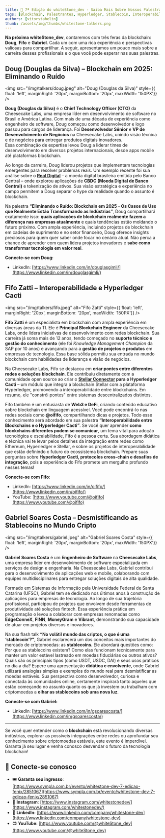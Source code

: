 ```yaml
---
title: 🎤 7ª Edição do whiteStone_dev - Saiba Mais Sobre Nossos Palestrantes!
tags: [Blockchain, Palestrantes, Hyperledger, Stablecoin, Interoperabilidade, HyperledgerCacti]
authors: [vitorstahelin]
thumb: /assets/img/thumbs/whitestone-talkers.png
---
```


**Na próxima whiteStone_dev**, contaremos com três feras da blockchain: **Doug**, **Fifo** e **Gabriel**. Cada um com uma rica experiência e perspectivas valiosas para compartilhar. A seguir, apresentamos um pouco mais sobre a carreira desses profissionais e o que você pode esperar nas suas palestras.


## Doug (Douglas da Silva) – Blockchain em 2025: Eliminando o Ruído


<img src="/img/talkers/doug.jpeg" alt="Doug (Douglas da Silva)" style={{ float: 'left', marginRight: '20px', marginBottom: '20px', maxWidth: '150PX'}} />

**Doug (Douglas da Silva)** é o **Chief Technology Officer (CTO)** da Cheesecake Labs, uma empresa líder em desenvolvimento de software no Brasil e América Latina. Com mais de uma década de experiência como engenheiro de software, Doug começou como desenvolvedor e logo passou para cargos de liderança. Foi **Desenvolvedor Sênior** e **VP de Desenvolvimento de Negócios** na Cheesecake Labs, unindo visão técnica e de negócios para entregar produtos digitais inovadores.  
Essa combinação de expertise levou Doug a liderar times de desenvolvimento em diversos projetos internacionais, desde apps mobile até plataformas blockchain.  

Ao longo da carreira, Doug liderou projetos que implementam tecnologias emergentes para resolver problemas reais. Um exemplo recente foi sua análise sobre o [**Real Digital**](https://www.linkedin.com/posts/cheesecake-labs_digital-brazilian-real-take-a-look-at-brazils-activity-7066854476409638913-nUjE/) – a moeda digital brasileira emitida pelo Banco Central – onde explorou aplicações de **CBDC (Moeda Digital de Banco Central)** e tokenização de ativos. Sua visão estratégica e experiência no campo permitem a Doug separar o hype da realidade quando o assunto é blockchain.  

Na palestra **“Eliminando o Ruído: Blockchain em 2025 – Os Casos de Uso que Realmente Estão Transformando as Indústrias”**, Doug compartilhará exatamente isso: **quais aplicações de blockchain realmente fazem a diferença nas empresas atualmente** e quais tendências estão moldando o futuro próximo. Com ampla experiência, incluindo projetos de blockchain em cadeias de suprimento e no setor financeiro, Doug oferece insights preciosos para quem quer saber onde focar no cenário atual. Não perca a chance de aprender com quem lidera projetos inovadores e **sabe como transformar tecnologia em valor real**.


**Conecte-se com Doug:**
- LinkedIn: [https://www.linkedin.com/in/douglasgimli/](https://www.linkedin.com/in/douglasgimli/)


## Fifo Zatti – Interoperabilidade e Hyperledger Cacti

<img src="/img/talkers/fifo.jpeg" alt="Fifo Zatti" style={{ float: 'left', marginRight: '20px', marginBottom: '20px', maxWidth: '150PX'}} />

**Fifo Zatti** é um especialista em blockchain com ampla experiência em diversas áreas da TI. Ele é **Principal Blockchain Engineer** da Cheesecake Labs, onde lidera iniciativas de desenvolvimento com redes blockchain. Sua carreira já soma mais de 12 anos, tendo começado no **suporte técnico e gestão do conhecimento** (ele foi *Knowledge Management Champion* da SAP por 10 anos) e avançando para a **gestão de projetos e produtos** em empresas de tecnologia. Essa base sólida permitiu sua entrada no mundo blockchain com habilidades de liderança e visão de negócios.

Na Cheesecake Labs, Fifo se destacou em **criar pontes entre diferentes redes e soluções blockchain**. Ele contribuiu diretamente com a comunidade open source ao criar o **[Stellar Connector](https://cheesecakelabs.com/blog/stellar-connector-for-hyperledger-cacti/) para o Hyperledger Cacti** – um módulo que integra a blockchain Stellar com a plataforma Hyperledger, promovendo a interoperabilidade entre blockchains. Em resumo, ele "constrói pontes" entre sistemas descentralizados distintos.  

Fifo também é um entusiasta de **Web3 e DeFi**, criando conteúdo educativo sobre blockchain em linguagem acessível. Você pode encontrá-lo nas redes sociais como **@oififo**, compartilhando dicas e projetos. Todo esse conhecimento será abordado em sua palestra **“Interoperabilidade entre Blockchains e o Hyperledger Cacti”**. Se você quer aprender **como blockchains diferentes podem se comunicar**, um tema vital para adoção tecnológica e escalabilidade, Fifo é a pessoa certa. Sua abordagem didática e técnica vai te levar pelos detalhes da integração entre redes como Ethereum, Hyperledger e Stellar, e sobre os projetos de interoperabilidade que estão definindo o futuro do ecossistema blockchain. Prepare suas perguntas sobre **Hyperledger Cacti, protocolos cross-chain e desafios de integração**, pois a experiência do Fifo promete um mergulho profundo nesses temas!

**Conecte-se com Fifo:**
- LinkedIn: [https://www.linkedin.com/in/oififo/](https://www.linkedin.com/in/oififo/)
- YouTube: [https://www.youtube.com/@oififo](https://www.youtube.com/@oififo)


## Gabriel Soares Costa – Desmistificando as Stablecoins no Mundo Cripto

<img src="/img/talkers/gabriel.jpeg" alt="Gabriel Soares Costa" style={{ float: 'left', marginRight: '20px', marginBottom: '20px', maxWidth: '150PX'}} />

**Gabriel Soares Costa** é um **Engenheiro de Software** na **Cheesecake Labs**, uma empresa líder em desenvolvimento de software especializada em serviços de design e engenharia. Na Cheesecake Labs, Gabriel contribui para o desenvolvimento de aplicações web e mobile, colaborando com equipes multidisciplinares para entregar soluções digitais de alta qualidade. 

Formado em  Sistemas de Informação pela Universidade Federal de Santa Catarina (UFSC), Gabriel tem se dedicado nos últimos anos à construção de aplicações para empresas de tecnologia. Ao longo de sua trajetória profissional, participou de projetos que envolvem desde ferramentas de produtividade até soluções fintech. Essa experiência prática em programação o levou a colaborar com empresas renomadas como **EdgeConneX**, **FINN**, **MoneyGram** e **Vibrant**, demonstrando sua capacidade de atuar em projetos diversos e inovadores.

Na sua flash talk **“No volátil mundo das criptos, o que é uma ‘stablecoin’?”**, Gabriel esclarecerá um dos conceitos mais importantes do mercado de criptomoedas: as **stablecoins**. Ele abordará questões como: Por que as stablecoins existem? Como elas funcionam tecnicamente para manter um valor estável lastreado em moedas fiduciárias ou outros ativos? Quais são os principais tipos (como USDT, USDC, DAI) e seus usos práticos no dia a dia? Espere uma apresentação **didática e envolvente**, onde Gabriel utilizará analogias simples e exemplos do mundo real para desmistificar as moedas estáveis. Sua perspectiva como desenvolvedor, curiosa e conectada às comunidades online, certamente inspirará tanto aqueles que estão começando no assunto quanto os que já investem ou trabalham com criptomoedas a **olhar as stablecoins sob uma nova luz**.


**Conecte-se com Gabriel:**
- LinkedIn: [https://www.linkedin.com/in/gsoarescosta/](https://www.linkedin.com/in/gsoarescosta/)

---

Se você quer entender como o **blockchain** está revolucionando diversas indústrias, explorar as possíveis integrações entre redes ou aprofundar seu conhecimento sobre criptomoedas estáveis, este evento é imperdível. Garanta já seu lugar e venha conosco desvendar o futuro da tecnologia blockchain! 


## 🔗 Conecte-se conosco

- 🎟️ **Garanta seu ingresso**: [https://www.sympla.com.br/evento/whitestone-dev-7-edicao-fenix/2851067](https://www.sympla.com.br/evento/whitestone-dev-7-edicao-fenix/2851067)
- 📸 **Instagram**: [https://www.instagram.com/whitestonedev/](https://www.instagram.com/whitestonedev/)
- 🔗 **LinkedIn**: [https://www.linkedin.com/company/whitestone-dev](https://www.linkedin.com/company/whitestone-dev)
- 📺 **YouTube**: [https://www.youtube.com/@whiteStone_dev](https://www.youtube.com/@whiteStone_dev) 